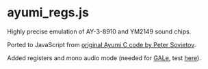 ayumi_regs.js
=============

Highly precise emulation of AY-3-8910 and YM2149 sound chips.

Ported to JavaScript from [original Ayumi C code by Peter Sovietov](https://github.com/true-grue/ayumi).

Added registers and mono audio mode (needed for [GALe](https://galaksija.net), test [here](https://galaksija.net/ayumi_regs.html)).
